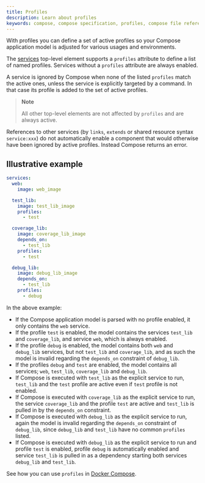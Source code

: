 ```yaml
---
title: Profiles
description: Learn about profiles
keywords: compose, compose specification, profiles, compose file reference
---
```


With profiles you can define a set of active profiles so your Compose application model is adjusted for various usages and environments.

The [services](05-services.md) top-level element supports a `profiles` attribute to define a list of named profiles. 
Services without a `profiles` attribute are always enabled. 

A service is ignored by Compose when none of the listed `profiles` match the active ones, unless the service is
explicitly targeted by a command. In that case its profile is added to the set of active profiles.

> **Note**
>
> All other top-level elements are not affected by `profiles` and are always active.

References to other services (by `links`, `extends` or shared resource syntax `service:xxx`) do not
automatically enable a component that would otherwise have been ignored by active profiles. Instead
Compose returns an error.

## Illustrative example

```yaml
services:
  web:
    image: web_image

  test_lib:
    image: test_lib_image
    profiles:
      - test

  coverage_lib:
    image: coverage_lib_image
    depends_on:
      - test_lib
    profiles:
      - test

  debug_lib:
    image: debug_lib_image
    depends_on:
      - test_lib
    profiles:
      - debug
```

In the above example:

- If the Compose application model is parsed with no profile enabled, it only contains the `web` service.
- If the profile `test` is enabled, the model contains the services `test_lib` and `coverage_lib`, and service `web`, which is always enabled.
- If the profile `debug` is enabled, the model contains both `web` and `debug_lib` services, but not `test_lib` and `coverage_lib`,
  and as such the model is invalid regarding the `depends_on` constraint of `debug_lib`.
- If the profiles `debug` and `test` are enabled, the model contains all services; `web`, `test_lib`, `coverage_lib` and `debug_lib`.
- If Compose is executed with `test_lib` as the explicit service to run, `test_lib` and the `test` profile
  are active even if `test` profile is not enabled.
- If Compose is executed with `coverage_lib` as the explicit service to run, the service `coverage_lib` and the
  profile `test` are active and `test_lib` is pulled in by the `depends_on` constraint.
- If Compose is executed with `debug_lib` as the explicit service to run, again the model is
  invalid regarding the `depends_on` constraint of `debug_lib`, since `debug_lib` and `test_lib` have no common `profiles`
  listed.
- If Compose is executed with `debug_lib` as the explicit service to run and profile `test` is enabled,
  profile `debug` is automatically enabled and service `test_lib` is pulled in as a dependency starting both
  services `debug_lib` and `test_lib`.

See how you can use `profiles` in [Docker Compose](../profiles.md).
